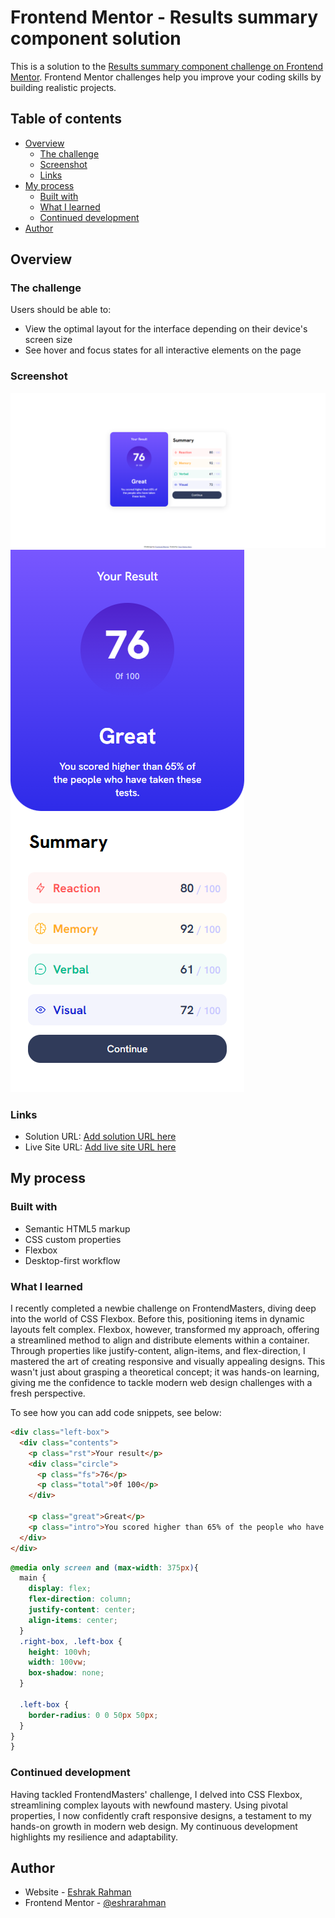 # Frontend Mentor - Results summary component solution

This is a solution to the [Results summary component challenge on Frontend Mentor](https://www.frontendmentor.io/challenges/results-summary-component-CE_K6s0maV). Frontend Mentor challenges help you improve your coding skills by building realistic projects. 

## Table of contents

- [Overview](#overview)
  - [The challenge](#the-challenge)
  - [Screenshot](#screenshot)
  - [Links](#links)
- [My process](#my-process)
  - [Built with](#built-with)
  - [What I learned](#what-i-learned)
  - [Continued development](#continued-development)
- [Author](#author)


## Overview

### The challenge

Users should be able to:

- View the optimal layout for the interface depending on their device's screen size
- See hover and focus states for all interactive elements on the page

### Screenshot

![](./screenshoot/desktop.png)
![](./screenshoot/mobile.png)


### Links

- Solution URL: [Add solution URL here](https://github.com/EshrakRahman/Results-summary-component-forntendmentor_challenge-)
- Live Site URL: [Add live site URL here](https://eshrakrahman.github.io/Results-summary-component-forntendmentor_challenge-/)

## My process

### Built with

- Semantic HTML5 markup
- CSS custom properties
- Flexbox
- Desktop-first workflow


### What I learned

I recently completed a newbie challenge on FrontendMasters, diving deep into the world of CSS Flexbox. Before this, positioning items in dynamic layouts felt complex. Flexbox, however, transformed my approach, offering a streamlined method to align and distribute elements within a container. Through properties like justify-content, align-items, and flex-direction, I mastered the art of creating responsive and visually appealing designs. This wasn't just about grasping a theoretical concept; it was hands-on learning, giving me the confidence to tackle modern web design challenges with a fresh perspective.

To see how you can add code snippets, see below:

```html
<div class="left-box">
  <div class="contents">
    <p class="rst">Your result</p>
    <div class="circle">
      <p class="fs">76</p>
      <p class="total">0f 100</p>
    </div>

    <p class="great">Great</p>
    <p class="intro">You scored higher than 65% of the people who have taken these tests.</p>
  </div>
</div>
```
```css
@media only screen and (max-width: 375px){
  main {
    display: flex;
    flex-direction: column;
    justify-content: center;
    align-items: center;
  }
  .right-box, .left-box {
    height: 100vh;
    width: 100vw;
    box-shadow: none;
  }

  .left-box {
    border-radius: 0 0 50px 50px;
  }
}
}
```


### Continued development

Having tackled FrontendMasters' challenge, I delved into CSS Flexbox, streamlining complex layouts with newfound mastery. Using pivotal properties, I now confidently craft responsive designs, a testament to my hands-on growth in modern web design. My continuous development highlights my resilience and adaptability.


## Author

- Website - [Eshrak Rahman](https://github.com/EshrakRahman)
- Frontend Mentor - [@eshrarahman](https://www.frontendmentor.io/profile/EshrakRahman)


